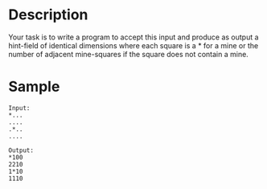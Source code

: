 # Description

Your task is to write a program to accept this input and produce as output a hint-field of identical dimensions where each square is a * for a mine or the number of adjacent mine-squares if the square does not contain a mine.

# Sample
```
Input:
*...
....
.*..
....

Output:
*100
2210
1*10
1110
```